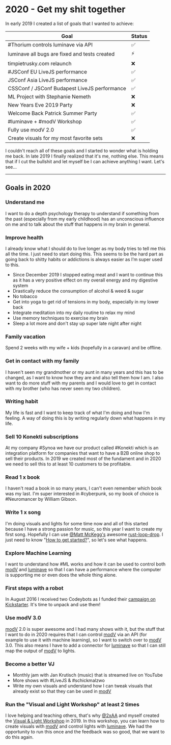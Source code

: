 # 2020 - Get my shit together

In early 2019 I created a list of goals that I wanted to achieve:

Goal | Status
--- | ---
#Thorium controls luminave via API | ✅
luminave all bugs are fixed and tests created | ⚡️
timpietrusky.com relaunch | ❌
#JSConf EU LiveJS performance | ✅
JSConf Asia LiveJS performance | ✅
CSSConf / JSConf Budapest LiveJS performance | ✅
ML Project with Stephanie Nemeth | ❌
New Years Eve 2019 Party | ❌
Welcome Back Patrick Summer Party | ✅
#luminave + #modV Workshop | ✅
Fully use modV 2.0 | ✅
Create visuals for my most favorite sets | ❌


I couldn't reach all of these goals and I started to wonder what is holding me back. In late 2019 I finally realized that it's me, nothing else. This means that if I cut the bullshit and let myself be I can achieve anything I want. Let's see...

---

## Goals in 2020

### Understand me

I want to do a depth psychology therapy to understand if something from the past (especially from my early childhood) has an unconscious influence on me and to talk about the stuff that happens in my brain in general. 

### Improve health

I already know what I should do to live longer as my body tries to tell me this all the time. I just need to start doing this. This seems to be the hard part as going back to shitty habits or addictions is always easier as I’m super used to this. 

* Since December 2019 I stopped eating meat and I want to continue this as it has a very positive effect on my overall energy and my digestive system
* Drastically reduce the consumption of alcohol & weed & sugar
* No tobacco
* Get into yoga to get rid of tensions in my body, especially in my lower back
* Integrate meditation into my daily routine to relax my mind
* Use memory techniques to exercise my brain
* Sleep a lot more and don't stay up super late night after night

### Family vacation

Spend 2 weeks with my wife + kids (hopefully in a caravan) and be offline. 

### Get in contact with my family

I haven't seen my grandmother or my aunt in many years and this has to be changed, as I want to know how they are and also tell them how I am. I also want to do more stuff with my parents and I would love to get in contact with my brother (who has never seen my two children). 

### Writing habit

My life is fast and I want to keep track of what I'm doing and how I'm feeling. A way of doing this is by writing regularly down what happens in my life. 

### Sell 10 Konekti subscriptions

At my company #Synoa we have our product called #Konekti which is an integration platform for companies that want to have a B2B online shop to sell their products. In 2019 we created most of the fundament and in 2020 we need to sell this to at least 10 customers to be profitable. 

### Read 1 x book

I haven't read a book in so many years, I can't even remember which book was my last. I'm super interested in #cyberpunk, so my book of choice is #Neuromancer by William Gibson. 

### Write 1 x song

I'm doing visuals and lights for some time now and all of this started because I have a strong passion for music, so this year I want to create my first song. Hopefully I can use [@Matt McKegg's](@FbGoHeEcePDG3Evemrc+hm+S77cXKf8BRQgkYinJggg=.ed25519) awesome [rust-loop-drop](https://github.com/mmckegg/rust-loop-drop). I just need to know "[How to get started?](https://github.com/mmckegg/rust-loop-drop/issues/2)", so let's see what happens. 

### Explore Machine Learning

I want to understand how #ML works and how it can be used to control both [modV](https://modv.js.org/) and [luminave](https://github.com/NERDDISCO/luminave/) so that I can have a performance where the computer is supporting me or even does the whole thing alone. 

### First steps with a robot

In August 2016 I received two Codeybots as I funded their [campaign on Kickstarter](https://www.kickstarter.com/projects/makeblock/codeybot-new-robot-who-teaches-coding/description). It's time to unpack and use them! 

### Use modV 3.0

[modV](https://modv.js.org/) 2.0 is super awesome and I had many shows with it, but the stuff that I want to do in 2020 requires that I can control [modV](https://modv.js.org/) via an API (for example to use it with machine learning), so I want to switch over to [modV](https://modv.js.org/) 3.0. This also means I have to add a connector for [luminave](https://github.com/NERDDISCO/luminave/) so that I can still map the output of [modV](https://modv.js.org/) to lights. 

### Become a better VJ

* Monthly jam with Jan Krutisch (music) that is streamed live on YouTube
* More shows with #LiveJS & #schickmalzwo
* Write my own visuals and understand how I can tweak visuals that already exist so that they can be used in [modV](https://modv.js.org/)

### Run the "Visual and Light Workshop" at least 2 times

I love helping and teaching others, that's why [@2xAA](@TiLUmSNpRJ1QJERF77FAfd3IGGV0Zoxf35na17EfDTc=.ed25519) and myself created the [Visual & Light Workshop](https://visualandlightworkshop.com/) in 2019. In this workshop, you can learn how to create visuals with [modV](https://modv.js.org/) and control lights with [luminave](https://github.com/NERDDISCO/luminave/). We had the opportunity to run this once and the feedback was so good, that we want to do this again. 


